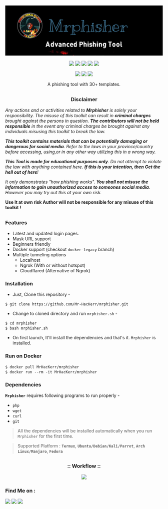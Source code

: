 <!-- Mrphisher -->

<p align="center">
  <img src=".imgs/logo.png">
</p>

<p align="center">
  <img src="https://img.shields.io/badge/Version-1.0-green?style=for-the-badge">
  <img src="https://img.shields.io/github/license/Mr-HacKerr/mrphisher?style=for-the-badge">
  <img src="https://img.shields.io/github/stars/Mr-HacKerr/mrphisher?style=for-the-badge">
  <img src="https://img.shields.io/github/issues/Mr-HacKerr/mrphisher?color=red&style=for-the-badge">
  <img src="https://img.shields.io/badge/Made%20In-Pakistan-green?style=large-square">
</p>

<p align="center">
  <img src="https://img.shields.io/badge/Author-Mr--HacKerr-cyan?style=flat-square">
  <img src="https://img.shields.io/badge/Open%20Source-Yes-cyan?style=flat-square">
  <img src="https://img.shields.io/badge/Written%20In-Bash-cyan?style=flat-square">
</p>

<p align="center">A phishing tool with 30+ templates.</p>

##

<h3><p align="center">Disclaimer</p></h3>

<i>Any actions and or activities related to <b>Mrphisher</b> is solely your responsibility. The misuse of this toolkit can result in <b>criminal charges</b> brought against the persons in question. <b>The contributors will not be held responsible</b> in the event any criminal charges be brought against any individuals misusing this toolkit to break the law.

<b>This toolkit contains materials that can be potentially damaging or dangerous for social media</b>. Refer to the laws in your province/country before accessing, using,or in any other way utilizing this in a wrong way.

<b>This Tool is made for educational purposes only</b>. Do not attempt to violate the law with anything contained here. <b>If this is your intention, then Get the hell out of here</b>!

It only demonstrates "how phishing works". <b>You shall not misuse the information to gain unauthorized access to someones social media</b>. However you may try out this at your own risk.</i>

<b>Use It at own risk Author will not be responsible for any misuse of this toolkit !</b>

##

### Features

- Latest and updated login pages.
- Mask URL support 
- Beginners friendly
- Docker support (checkout `docker-legacy` branch)
- Multiple tunneling options
  - Localhost
  - Ngrok (With or without hotspot)
  - Cloudflared (Alternative of Ngrok)


### Installation

- Just, Clone this repository -
```
$ git clone https://github.com/Mr-HacKerr/mrphisher.git
```

- Change to cloned directory and run `mrphisher.sh` -
```
$ cd mrphisher
$ bash mrphisher.sh
```

- On first launch, It'll install the dependencies and that's it. `Mrphisher` is installed.

### Run on Docker
```
$ docker pull MrHacKerr/mrphisher
$ docker run --rm -it MrHacKerr/mrphisher
```

### Dependencies

**`Mrphisher`** requires following programs to run properly - 
- `php`
- `wget`
- `curl`
- `git`

> All the dependencies will be installed automatically when you run `Mrphisher` for the first time.

> Supported Platform : **`Termux`**, **`Ubuntu/Debian/Kali/Parrot`**, **`Arch Linux/Manjaro`**, **`Fedora`**

##

<h3 align="center">
:: Workflow ::
</h3>
<p align="center">
<img src=".imgs/wf.gif"/>
</p>



### Find Me on :
<p align="left">
  <a href="https://github.com/Mr-HacKerr" target="_blank"><img src="https://img.shields.io/badge/Github-Mr--HacKerr-green?style=for-the-badge&logo=github"></a>
  <a href="https://www.facebook.com/profile.php?id=100000098645074" target="_blank"><img src="https://img.shields.io/badge/FB-%40M.Zain-red?style=for-the-badge&logo=facebook"></a>
  <a href="https://m.me/100065021172001" target="_blank"><img src="https://img.shields.io/badge/Chat-Messenger-blue?style=for-the-badge&logo=messenger"></a>
</p>

